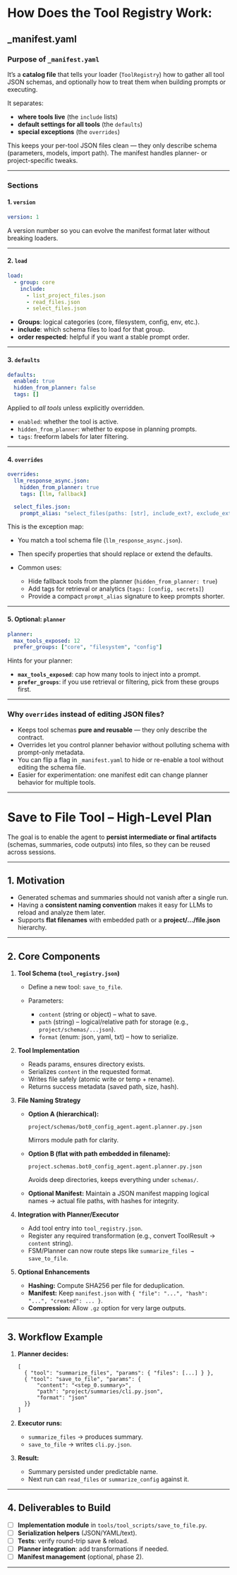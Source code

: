 # How Does the Tool Registry Work:
## _manifest.yaml

### Purpose of `_manifest.yaml`

It’s a **catalog file** that tells your loader (`ToolRegistry`) how to gather all tool JSON schemas, and optionally how to treat them when building prompts or executing.

It separates:

* **where tools live** (the `include` lists)
* **default settings for all tools** (the `defaults`)
* **special exceptions** (the `overrides`)

This keeps your per-tool JSON files clean — they only describe schema (parameters, models, import path). The manifest handles planner- or project-specific tweaks.

---

### Sections

#### 1. `version`

```yaml
version: 1
```

A version number so you can evolve the manifest format later without breaking loaders.

---

#### 2. `load`

```yaml
load:
  - group: core
    include:
      - list_project_files.json
      - read_files.json
      - select_files.json
```

* **Groups**: logical categories (core, filesystem, config, env, etc.).
* **include**: which schema files to load for that group.
* **order respected**: helpful if you want a stable prompt order.

---

#### 3. `defaults`

```yaml
defaults:
  enabled: true
  hidden_from_planner: false
  tags: []
```

Applied to *all tools* unless explicitly overridden.

* `enabled`: whether the tool is active.
* `hidden_from_planner`: whether to expose in planning prompts.
* `tags`: freeform labels for later filtering.

---

#### 4. `overrides`

```yaml
overrides:
  llm_response_async.json:
    hidden_from_planner: true
    tags: [llm, fallback]

  select_files.json:
    prompt_alias: "select_files(paths: [str], include_ext?, exclude_ext?, ...)"
```

This is the exception map:

* You match a tool schema file (`llm_response_async.json`).
* Then specify properties that should replace or extend the defaults.
* Common uses:

  * Hide fallback tools from the planner (`hidden_from_planner: true`)
  * Add tags for retrieval or analytics (`tags: [config, secrets]`)
  * Provide a compact `prompt_alias` signature to keep prompts shorter.

---

#### 5. Optional: `planner`

```yaml
planner:
  max_tools_exposed: 12
  prefer_groups: ["core", "filesystem", "config"]
```

Hints for your planner:

* **`max_tools_exposed`**: cap how many tools to inject into a prompt.
* **`prefer_groups`**: if you use retrieval or filtering, pick from these groups first.

---

### Why `overrides` instead of editing JSON files?

* Keeps tool schemas **pure and reusable** — they only describe the contract.
* Overrides let you control planner behavior without polluting schema with prompt-only metadata.
* You can flip a flag in `_manifest.yaml` to hide or re-enable a tool without editing the schema file.
* Easier for experimentation: one manifest edit can change planner behavior for multiple tools.

---


# Save to File Tool – High-Level Plan

The goal is to enable the agent to **persist intermediate or final artifacts** (schemas, summaries, code outputs) into files, so they can be reused across sessions.

---

## 1. Motivation

* Generated schemas and summaries should not vanish after a single run.
* Having a **consistent naming convention** makes it easy for LLMs to reload and analyze them later.
* Supports **flat filenames** with embedded path or a **project/…/file.json** hierarchy.

---

## 2. Core Components

1. **Tool Schema (`tool_registry.json`)**

   * Define a new tool: `save_to_file`.
   * Parameters:

     * `content` (string or object) – what to save.
     * `path` (string) – logical/relative path for storage (e.g., `project/schemas/...json`).
     * `format` (enum: json, yaml, txt) – how to serialize.

2. **Tool Implementation**

   * Reads params, ensures directory exists.
   * Serializes `content` in the requested format.
   * Writes file safely (atomic write or temp + rename).
   * Returns success metadata (saved path, size, hash).

3. **File Naming Strategy**

   * **Option A (hierarchical):**

     ```
     project/schemas/bot0_config_agent.agent.planner.py.json
     ```

     Mirrors module path for clarity.
   * **Option B (flat with path embedded in filename):**

     ```
     project.schemas.bot0_config_agent.agent.planner.py.json
     ```

     Avoids deep directories, keeps everything under `schemas/`.
   * **Optional Manifest:**
     Maintain a JSON manifest mapping logical names → actual file paths, with hashes for integrity.

4. **Integration with Planner/Executor**

   * Add tool entry into `tool_registry.json`.
   * Register any required transformation (e.g., convert ToolResult → `content` string).
   * FSM/Planner can now route steps like `summarize_files → save_to_file`.

5. **Optional Enhancements**

   * **Hashing:** Compute SHA256 per file for deduplication.
   * **Manifest:** Keep `manifest.json` with `{ "file": "...", "hash": "...", "created": ... }`.
   * **Compression:** Allow `.gz` option for very large outputs.

---

## 3. Workflow Example

1. **Planner decides:**

   ```
   [
     { "tool": "summarize_files", "params": { "files": [...] } },
     { "tool": "save_to_file", "params": { 
         "content": "<step_0.summary>",
         "path": "project/summaries/cli.py.json",
         "format": "json"
     }}
   ]
   ```

2. **Executor runs:**

   * `summarize_files` → produces summary.
   * `save_to_file` → writes `cli.py.json`.

3. **Result:**

   * Summary persisted under predictable name.
   * Next run can `read_files` or `summarize_config` against it.

---

## 4. Deliverables to Build

* [ ] **Implementation module** in `tools/tool_scripts/save_to_file.py`.
* [ ] **Serialization helpers** (JSON/YAML/text).
* [ ] **Tests**: verify round-trip save & reload.
* [ ] **Planner integration**: add transformations if needed.
* [ ] **Manifest management** (optional, phase 2).

---

